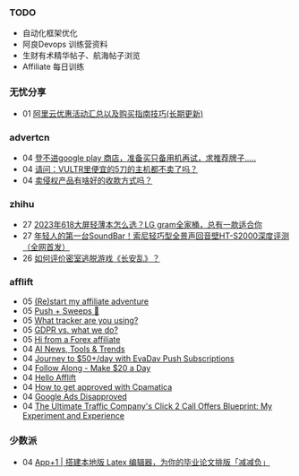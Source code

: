 ### TODO
-  自动化框架优化
-  阿良Devops 训练营资料
-  生财有术精华帖子、航海帖子浏览
-  Affiliate 每日训练

### 无忧分享
<!-- ruyo:START -->
-  01 [阿里云优惠活动汇总以及购买指南技巧&lpar;长期更新&rpar;](https://51.ruyo.net/18526.html)<!-- ruyo:END -->

### advertcn
<!-- advertcn:START -->
-  04 [登不进google play 商店，准备买只备用机再试，求推荐牌子.....](https://www.advertcn.com/forum.php?mod=viewthread&tid=112810)
-  04 [请问：VULTR里便宜的5刀的主机都不卖了吗？](https://www.advertcn.com/forum.php?mod=viewthread&tid=112809)
-  04 [卖侵权产品有啥好的收款方式吗？](https://www.advertcn.com/forum.php?mod=viewthread&tid=112808)<!-- advertcn:END -->

### zhihu
<!-- zhihu:START -->
-  27 [2023年618大屏轻薄本怎么选？LG gram全家桶，总有一款适合你](http://zhuanlan.zhihu.com/p/632641888?utm_campaign=rss&utm_medium=rss&utm_source=rss&utm_content=title)
-  27 [年轻人的第一台SoundBar！索尼轻巧型全景声回音壁HT-S2000深度评测（全网首发）](http://zhuanlan.zhihu.com/p/630990296?utm_campaign=rss&utm_medium=rss&utm_source=rss&utm_content=title)
-  26 [如何评价密室逃脱游戏《长安乱》？](http://www.zhihu.com/question/563950552/answer/3045961312?utm_campaign=rss&utm_medium=rss&utm_source=rss&utm_content=title)<!-- zhihu:END -->

### afflift
<!-- afflift:START -->
-  05 [&lpar;Re&rpar;start my affiliate adventure](https://afflift.com/f/threads/re-start-my-affiliate-adventure.11887/)
-  05 [Push + Sweeps 🚀](https://afflift.com/f/threads/push-sweeps-%F0%9F%9A%80.11919/)
-  05 [What tracker are you using?](https://afflift.com/f/threads/what-tracker-are-you-using.11940/)
-  05 [GDPR vs. what we do?](https://afflift.com/f/threads/gdpr-vs-what-we-do.11938/)
-  05 [Hi from a Forex affiliate](https://afflift.com/f/threads/hi-from-a-forex-affiliate.11941/)
-  04 [AI News, Tools &amp; Trends](https://afflift.com/f/threads/ai-news-tools-trends.11939/)
-  04 [Journey to $50+/day with EvaDav Push Subscriptions](https://afflift.com/f/threads/journey-to-50-day-with-evadav-push-subscriptions.11899/)
-  04 [Follow Along - Make $20 a Day](https://afflift.com/f/threads/follow-along-make-20-a-day.10149/)
-  04 [Hello Afflift](https://afflift.com/f/threads/hello-afflift.11913/)
-  04 [How to get approved with Cpamatica](https://afflift.com/f/threads/how-to-get-approved-with-cpamatica.11935/)
-  04 [Google Ads Disapproved](https://afflift.com/f/threads/google-ads-disapproved.11937/)
-  04 [The Ultimate Traffic Company&#39;s Click 2 Call Offers Blueprint: My Experiment and Experience](https://afflift.com/f/threads/the-ultimate-traffic-companys-click-2-call-offers-blueprint-my-experiment-and-experience.11745/)<!-- afflift:END -->

### 少数派
<!-- sspai:START -->
-  04 [App+1 |  搭建本地版 Latex 编辑器，为你的毕业论文排版「减减负」](https://sspai.com/post/83982)<!-- sspai:END -->
